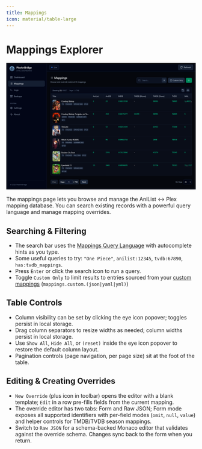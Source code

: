```yaml
---
title: Mappings
icon: material/table-large
---
```


# Mappings Explorer

![Mappings view](../img/screenshots/mappings.png)

The mappings page lets you browse and manage the AniList ↔ Plex mapping database. You can search existing records with a powerful query language and manage mapping overrides.

## Searching & Filtering

- The search bar uses the [Mappings Query Language](../mappings/mappings-querying-language.md) with autocomplete hints as you type.
- Some useful queries to try: `"One Piece"`, `anilist:12345`, `tvdb:67890`, `has:tvdb_mappings`.
- Press `Enter` or click the search icon to run a query.
- Toggle `Custom Only` to limit results to entries sourced from your [custom mappings](../mappings/custom-mappings.md) (`mappings.custom.(json|yaml|yml)`)

## Table Controls

- Column visibility can be set by clicking the eye icon popover; toggles persist in local storage.
- Drag column separators to resize widths as needed; column widths persist in local storage.
- Use `Show All`, `Hide All`, or `(reset)` inside the eye icon popover to restore the default column layout.
- Pagination controls (page navigation, per page size) sit at the foot of the table.

## Editing & Creating Overrides

- `New Override` (plus icon in toolbar) opens the editor with a blank template; `Edit` in a row pre-fills fields from the current mapping.
- The override editor has two tabs: Form and Raw JSON; Form mode exposes all supported identifiers with per-field modes (`omit`, `null`, `value`) and helper controls for TMDB/TVDB season mappings.
- Switch to `Raw JSON` for a schema-backed Monaco editor that validates against the override schema. Changes sync back to the form when you return.
